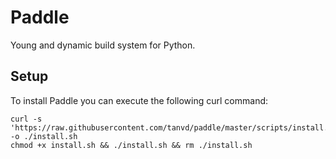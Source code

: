 # Paddle

Young and dynamic build system for Python.

## Setup

To install Paddle you can execute the following curl command:

```shell
curl -s 'https://raw.githubusercontent.com/tanvd/paddle/master/scripts/install.sh' -o ./install.sh
chmod +x install.sh && ./install.sh && rm ./install.sh
```
